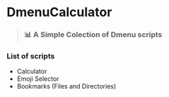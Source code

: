 # DmenuCalculator

> ### 📊 A Simple Colection of Dmenu scripts

### List of scripts

-   Calculator
-   Emoji Selector
-   Bookmarks (Files and Directories)
